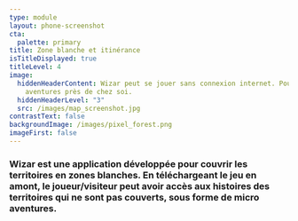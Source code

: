 ```yaml
---
type: module
layout: phone-screenshot
cta:
  palette: primary
title: Zone blanche et itinérance
isTitleDisplayed: true
titleLevel: 4
image:
  hiddenHeaderContent: Wizar peut se jouer sans connexion internet. Pour des micro
    aventures près de chez soi.
  hiddenHeaderLevel: "3"
  src: /images/map_screenshot.jpg
contrastText: false
backgroundImage: /images/pixel_forest.png
imageFirst: false
---
```

### Wizar est une application développée pour couvrir les territoires en zones blanches. En téléchargeant le jeu en amont, le joueur/visiteur peut avoir accès aux histoires des territoires qui ne sont pas couverts, sous forme de micro aventures. 
